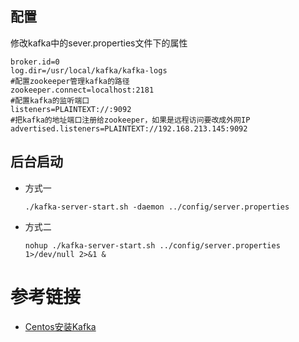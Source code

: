 ## 配置

修改kafka中的sever.properties文件下的属性

```shell
broker.id=0
log.dir=/usr/local/kafka/kafka-logs
#配置zookeeper管理kafka的路径
zookeeper.connect=localhost:2181
#配置kafka的监听端口
listeners=PLAINTEXT://:9092
#把kafka的地址端口注册给zookeeper，如果是远程访问要改成外网IP
advertised.listeners=PLAINTEXT://192.168.213.145:9092
```

## 后台启动

- 方式一

  ```shell
  ./kafka-server-start.sh -daemon ../config/server.properties
  ```

- 方式二

  ```shell
  nohup ./kafka-server-start.sh ../config/server.properties 1>/dev/null 2>&1 &
  ```

# 参考链接

- [Centos安装Kafka](https://www.cnblogs.com/linjiqin/p/13196347.html)

